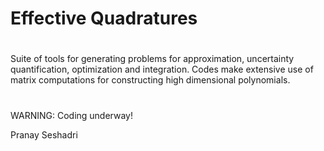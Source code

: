 # Effective Quadratures

# 

Suite of tools for generating problems for approximation, uncertainty quantification, optimization and integration. Codes make extensive use of matrix computations for constructing high dimensional polynomials.
#

WARNING: Coding underway!<br>


Pranay Seshadri <br>
